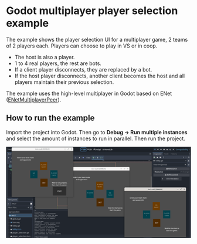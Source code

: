 # Godot multiplayer player selection example

The example shows the player selection UI for a multiplayer game, 2 teams of 2
players each. Players can choose to play in VS or in coop.

- The host is also a player.
- 1 to 4 real players, the rest are bots.
- If a client player disconnects, they are replaced by a bot.
- If the host player disconnects, another client becomes the host  and all
  players maintain their previous selection.

The example uses the high-level multiplayer in Godot based on ENet
([ENetMultiplayerPeer](https://docs.godotengine.org/en/stable/classes/class_enetmultiplayerpeer.html#class-enetmultiplayerpeer)).

## How to run the example
Import the project into Godot. Then go to **Debug -> Run multiple instances** and
select the amount of instances to run in parallel. Then run the project.

![Screenshot of 3 instances running in parallel.](./docs/screenshot.png)


